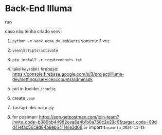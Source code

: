 # Back-End Illuma

run

caso não tenha criado venv:
1. `python -m venv nome_do_ambiente` somente 1 vez 

2. `venv\Scripts\activate`

3. `pip install -r requiremenets.txt`

4. take `key(SDK)` firebase: https://console.firebase.google.com/u/3/project/illuma-dev/settings/serviceaccounts/adminsdk

5. put in foolder `/config`

6. create `.env `

7. `fastapi dev main.py`

8. for postman: https://app.getpostman.com/join-team?invite_code=b389bb44982eea6a4b1b0a758c2e29c6&target_code=69dd41efac56c9d84a8eb6411e1e3d08
`or`
import `Insomnia_2024-11-15`